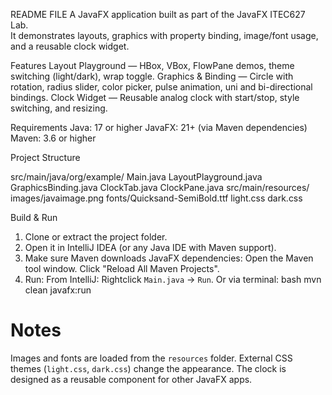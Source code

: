 README FILE
A JavaFX application built as part of the JavaFX ITEC627 Lab.  
It demonstrates layouts, graphics with property binding, image/font usage, and a reusable clock widget.

 Features
 Layout Playground — HBox, VBox, FlowPane demos, theme switching (light/dark), wrap toggle.
 Graphics & Binding — Circle with rotation, radius slider, color picker, pulse animation, uni and bi-directional bindings.
 Clock Widget — Reusable analog clock with start/stop, style switching, and resizing.

 Requirements
 Java: 17 or higher
 JavaFX: 21+ (via Maven dependencies)
 Maven: 3.6 or higher

 Project Structure

src/main/java/org/example/
  Main.java
  LayoutPlayground.java
  GraphicsBinding.java
  ClockTab.java
  ClockPane.java
src/main/resources/
  images/javaimage.png
  fonts/Quicksand-SemiBold.ttf
  light.css
  dark.css


 Build & Run
1. Clone or extract the project folder.
2. Open it in IntelliJ IDEA (or any Java IDE with Maven support).
3. Make sure Maven downloads JavaFX dependencies:
    Open the Maven tool window.
    Click "Reload All Maven Projects".
4. Run:
    From IntelliJ: Rightclick `Main.java` → `Run`.
    Or via terminal:
     bash
     mvn clean javafx:run
     
# Notes
 Images and fonts are loaded from the `resources` folder.
 External CSS themes (`light.css`, `dark.css`) change the appearance.
 The clock is designed as a reusable component for other JavaFX apps.
